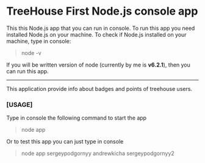 TreeHouse First Node.js console app
===================================

This this Node.js app that you can run in console. To run this app you need installed Node.js on your machine. To check if Node.js installed on your machine, type in console:

> node -v

If you will be written version of node (currently by me is **v6.2.1**), then you can run this app.

***

This application provide info about badges and points of treehouse users.

### [USAGE]

Type in console the following command to start the app

> node app <username> <username>

Or to test this app you can just type in console

> node app sergeypodgornyy andrewkicha sergeypodgornyy2
